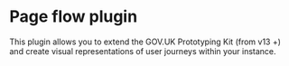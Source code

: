 # Page flow plugin

This plugin allows you to extend the GOV.UK Prototyping Kit (from v13 +) and create visual representations of user journeys within your instance.